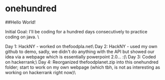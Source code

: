 # onehundred

##Hello World!

Initial Goal: I'll be coding for a hundred days consecutively to practice coding on java. \\

Day 1: HackNY - worked on thefoodpla.net\\
Day 2: HackNY - used my own github to demo, sadly, we didn't do anything with the API but showed our idea via a webpage which is essentially powerpoint 2.0... :(\\
Day 3: Coded on hackerrank;\\
Day 4: Reorganized thefoodplanet.zip into this onehundred folder; start to work on my own webpage (which tbh, is not as interesting as working on hackerrank right now)\\
